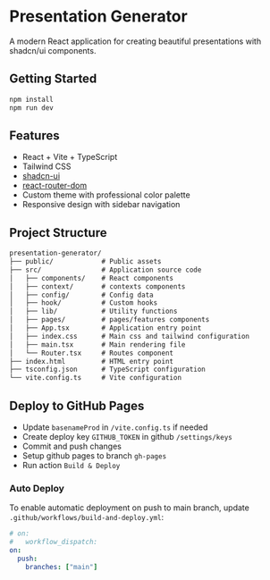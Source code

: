 # Presentation Generator

A modern React application for creating beautiful presentations with shadcn/ui components.

## Getting Started

```bash
npm install
npm run dev
```

## Features

- React + Vite + TypeScript
- Tailwind CSS
- [shadcn-ui](https://github.com/shadcn-ui/ui/)
- [react-router-dom](https://www.npmjs.com/package/react-router-dom)
- Custom theme with professional color palette
- Responsive design with sidebar navigation

## Project Structure

```md
presentation-generator/
├── public/            # Public assets
├── src/               # Application source code
│   ├── components/    # React components
│   ├── context/       # contexts components
│   ├── config/        # Config data
│   ├── hook/          # Custom hooks
│   ├── lib/           # Utility functions
│   ├── pages/         # pages/features components
│   ├── App.tsx        # Application entry point
│   ├── index.css      # Main css and tailwind configuration
│   ├── main.tsx       # Main rendering file
│   └── Router.tsx     # Routes component
├── index.html         # HTML entry point
├── tsconfig.json      # TypeScript configuration
└── vite.config.ts     # Vite configuration
```

## Deploy to GitHub Pages

- Update `basenameProd` in `/vite.config.ts` if needed
- Create deploy key `GITHUB_TOKEN` in github `/settings/keys`
- Commit and push changes
- Setup github pages to branch `gh-pages`
- Run action `Build & Deploy`

### Auto Deploy

To enable automatic deployment on push to main branch, update `.github/workflows/build-and-deploy.yml`:

```yaml
# on:
#   workflow_dispatch:
on:
  push:
    branches: ["main"]
```
